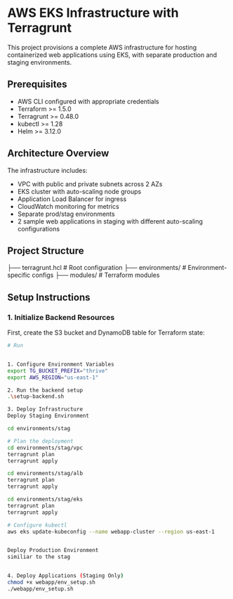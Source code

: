 # AWS EKS Infrastructure with Terragrunt

This project provisions a complete AWS infrastructure for hosting containerized web applications using EKS, with separate production and staging environments.

## Prerequisites

- AWS CLI configured with appropriate credentials
- Terraform >= 1.5.0
- Terragrunt >= 0.48.0
- kubectl >= 1.28
- Helm >= 3.12.0

## Architecture Overview

The infrastructure includes:
- VPC with public and private subnets across 2 AZs
- EKS cluster with auto-scaling node groups
- Application Load Balancer for ingress
- CloudWatch monitoring for metrics
- Separate prod/stag environments
- 2 sample web applications in staging with different auto-scaling configurations

## Project Structure
├── terragrunt.hcl          # Root configuration
├── environments/           # Environment-specific configs
├── modules/               # Terraform modules

## Setup Instructions

### 1. Initialize Backend Resources

First, create the S3 bucket and DynamoDB table for Terraform state:

```bash
# Run 


1. Configure Environment Variables
export TG_BUCKET_PREFIX="thrive"
export AWS_REGION="us-east-1"

2. Run the backend setup
.\setup-backend.sh

3. Deploy Infrastructure
Deploy Staging Environment

cd environments/stag

# Plan the deployment
cd environments/stag/vpc
terragrunt plan
terragrunt apply

cd environments/stag/alb
terragrunt plan
terragrunt apply

cd environments/stag/eks
terragrunt plan
terragrunt apply

# Configure kubectl
aws eks update-kubeconfig --name webapp-cluster --region us-east-1


Deploy Production Environment
similiar to the stag


4. Deploy Applications (Staging Only)
chmod +x webapp/env_setup.sh
./webapp/env_setup.sh


